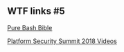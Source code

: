## WTF links #5

[Pure Bash Bible](https://github.com/dylanaraps/pure-bash-bible)

[Platform Security Summit 2018 Videos](https://platformsecuritysummit.com/2018/videos)
